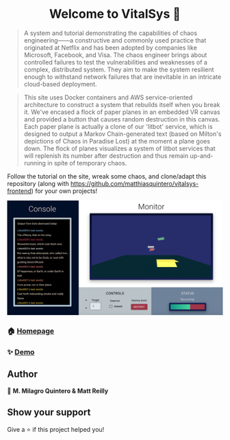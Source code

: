 <h1 align="center">Welcome to VitalSys 👋</h1>
<p>
</p>

> A system and tutorial demonstrating the capabilities of chaos engineering——a constructive and commonly used practice that originated at Netflix and has been adopted by companies like Microsoft, Facebook, and Visa. The chaos engineer brings about controlled failures to test the vulnerabilities and weaknesses of a complex, distributed system. They aim to make the system resilient enough to withstand network failures that are inevitable in an intricate cloud-based deployment.

> This site uses Docker containers and AWS service-oriented architecture to construct a system that rebuilds itself when you break it. We've encased a flock of paper planes in an embedded VR canvas and provided a button that causes random destruction in this canvas. Each paper plane is actually a clone of our 'litbot' service, which is designed to output a Markov Chain-generated text (based on Milton's depictions of Chaos in Paradise Lost) at the moment a plane goes down. The flock of planes visualizes a system of litbot services that will replenish its number after destruction and thus remain up-and-running in spite of temporary chaos. 

Follow the tutorial on the site, wreak some chaos, and clone/adapt this repository (along with https://github.com/matthiasquintero/vitalsys-frontend) for your own projects!  

![](VitalSysImg.png)

### 🏠 [Homepage](http://vital-sys.s3-website.us-east-2.amazonaws.com/)

### ✨ [Demo](http://vital-sys.s3-website.us-east-2.amazonaws.com/)

## Author

👤 **M. Milagro Quintero & Matt Reilly**


## Show your support

Give a ⭐️ if this project helped you!

